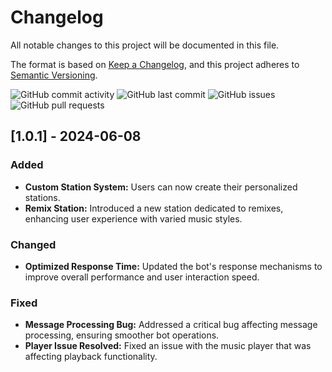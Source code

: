 # Changelog

All notable changes to this project will be documented in this file.

The format is based on [Keep a Changelog](https://keepachangelog.com/en/1.0.0/),
and this project adheres to [Semantic Versioning](https://semver.org/spec/v2.0.0.html).

![GitHub commit activity](https://img.shields.io/github/commit-activity/m/rit3zh/Discord-Lofi)
![GitHub last commit](https://img.shields.io/github/last-commit/rit3zh/Discord-Lofi)
![GitHub issues](https://img.shields.io/github/issues-raw/rit3zh/Discord-Lofi)
![GitHub pull requests](https://img.shields.io/github/issues-pr/rit3zh/Discord-Lofi)

## [1.0.1] - 2024-06-08

### Added

- **Custom Station System:** Users can now create their personalized stations.
- **Remix Station:** Introduced a new station dedicated to remixes, enhancing user experience with varied music styles.

### Changed

- **Optimized Response Time:** Updated the bot's response mechanisms to improve overall performance and user interaction speed.

### Fixed

- **Message Processing Bug:** Addressed a critical bug affecting message processing, ensuring smoother bot operations.
- **Player Issue Resolved:** Fixed an issue with the music player that was affecting playback functionality.
